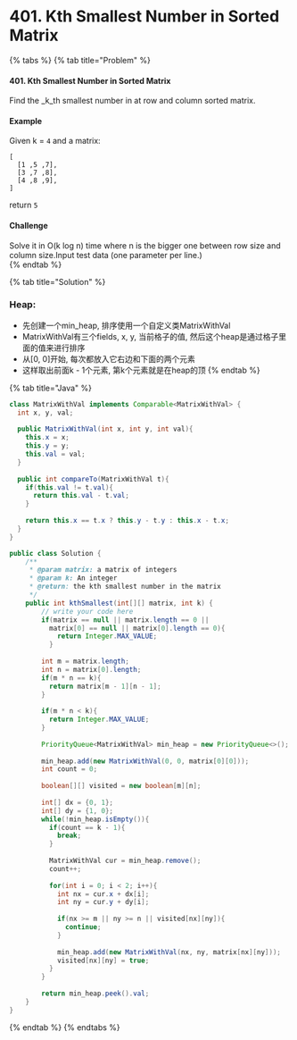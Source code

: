 # 401. Kth Smallest Number in Sorted Matrix

{% tabs %}
{% tab title="Problem" %}
#### 401. Kth Smallest Number in Sorted Matrix

Find the _k_th smallest number in at row and column sorted matrix.

#### Example

Given k = `4` and a matrix:

```text
[
  [1 ,5 ,7],
  [3 ,7 ,8],
  [4 ,8 ,9],
]
```

return `5`

#### Challenge

Solve it in O\(k log n\) time where n is the bigger one between row size and column size.Input test data \(one parameter per line.\)  
{% endtab %}

{% tab title="Solution" %}
### Heap:

* 先创建一个min\_heap, 排序使用一个自定义类MatrixWithVal
* MatrixWithVal有三个fields, x, y, 当前格子的值, 然后这个heap是通过格子里面的值来进行排序
* 从\[0, 0\]开始, 每次都放入它右边和下面的两个元素
* 这样取出前面k - 1个元素, 第k个元素就是在heap的顶
{% endtab %}

{% tab title="Java" %}
```java
class MatrixWithVal implements Comparable<MatrixWithVal> {
  int x, y, val;
  
  public MatrixWithVal(int x, int y, int val){
    this.x = x;
    this.y = y;
    this.val = val;
  }
  
  public int compareTo(MatrixWithVal t){
    if(this.val != t.val){
      return this.val - t.val;
    }
    
    return this.x == t.x ? this.y - t.y : this.x - t.x;
  }
}

public class Solution {
    /**
     * @param matrix: a matrix of integers
     * @param k: An integer
     * @return: the kth smallest number in the matrix
     */
    public int kthSmallest(int[][] matrix, int k) {
        // write your code here
        if(matrix == null || matrix.length == 0 ||
          matrix[0] == null || matrix[0].length == 0){
            return Integer.MAX_VALUE;
          }
          
        int m = matrix.length;
        int n = matrix[0].length;
        if(m * n == k){
          return matrix[m - 1][n - 1];
        }
        
        if(m * n < k){
          return Integer.MAX_VALUE;
        }
        
        PriorityQueue<MatrixWithVal> min_heap = new PriorityQueue<>();
        
        min_heap.add(new MatrixWithVal(0, 0, matrix[0][0]));
        int count = 0;
        
        boolean[][] visited = new boolean[m][n];
        
        int[] dx = {0, 1};
        int[] dy = {1, 0};
        while(!min_heap.isEmpty()){
          if(count == k - 1){
            break;
          }
          
          MatrixWithVal cur = min_heap.remove();
          count++;
          
          for(int i = 0; i < 2; i++){
            int nx = cur.x + dx[i];
            int ny = cur.y + dy[i];
            
            if(nx >= m || ny >= n || visited[nx][ny]){
              continue;
            }
            
            min_heap.add(new MatrixWithVal(nx, ny, matrix[nx][ny]));
            visited[nx][ny] = true;
          }
        }
        
        return min_heap.peek().val;
    }
}
```
{% endtab %}
{% endtabs %}

